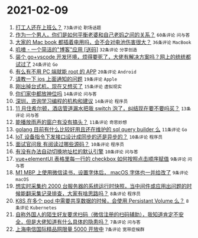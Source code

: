 # 2021-02-09

1. [打工人还在上班么？](https://www.v2ex.com/t/752514) `73条评论` `职场话题`
1. [作为一个男人，你们是如何平衡老婆和自己老妈之间的关系？](https://www.v2ex.com/t/752516) `60条评论` `问与答`
1. [大家的 Mac book 都插着电用吗，会不会对电池伤害很大？](https://www.v2ex.com/t/752528) `36条评论` `MacBook`
1. [叽喳 - 一个简洁的"博客"应用 [送码]](https://www.v2ex.com/t/752521) `32条评论` `分享创造`
1. [装个 go+vscode 开发环境，烦得要死了，大佬有解决方案吗？网上的统统都试过了](https://www.v2ex.com/t/752555) `24条评论` `Go`
1. [有么有不用 PC 端就能 root 的 APP](https://www.v2ex.com/t/752517) `20条评论` `Android`
1. [请教一下 ios 上面通知的问题](https://www.v2ex.com/t/752527) `19条评论` `Apple`
1. [刚出掉台式机，现在又想买了](https://www.v2ex.com/t/752510) `15条评论` `虚拟现实`
1. [你们家中都放神位吗](https://www.v2ex.com/t/752568) `14条评论` `问与答`
1. [深圳，咨询学习编程的机构和建议](https://www.v2ex.com/t/752537) `14条评论` `程序员`
1. [11 月住希尔顿，酒店管道漏水把我 switch 泡了，纠结现在要不要吗买？](https://www.v2ex.com/t/752520) `13条评论` `问与答`
1. [能播放雨声的窗户有没有搞头？](https://www.v2ex.com/t/752536) `11条评论` `奇思妙想`
1. [golang 目前有什么比较好用且还在维护的 sql query builder 么](https://www.v2ex.com/t/752526) `11条评论` `Go`
1. [IoT 设备指令下发接口设计成同步的还是异步的？](https://www.v2ex.com/t/752548) `10条评论` `程序员`
1. [面试官问我 有阅读过哪些源码？](https://www.v2ex.com/t/752543) `10条评论` `程序员`
1. [有没有办法自动切换地址栏的默认引擎](https://www.v2ex.com/t/752522) `10条评论` `问与答`
1. [vue+elementUI 表格里每一行的 checkbox 如何按照点击顺序赋值](https://www.v2ex.com/t/752547) `9条评论` `问与答`
1. [M1 MBP 上使用微信读书，设置字体后， macOS 字体也一并给改了](https://www.v2ex.com/t/752523) `9条评论` `macOS`
1. [想实时采集约 2000 台服务器的系统运行时快照，当中间件或应用出问题的时候能翻采集记录排查，大家有啥思路吗？](https://www.v2ex.com/t/752561) `8条评论` `程序员`
1. [K8S 在多个 pod 中需要共享数据的时候，会使用 Persistant Volume 么？](https://www.v2ex.com/t/752530) `8条评论` `Kubernetes`
1. [自称外国人的陌生好友要求扫码（微信注册的扫码辅助），我知道肯定不安全，但是大佬知道有什么具体的隐患吗？](https://www.v2ex.com/t/752584) `7条评论` `问与答`
1. [上海电信国际精品网限量 5000 开放中](https://www.v2ex.com/t/752583) `7条评论` `宽带症候群`
